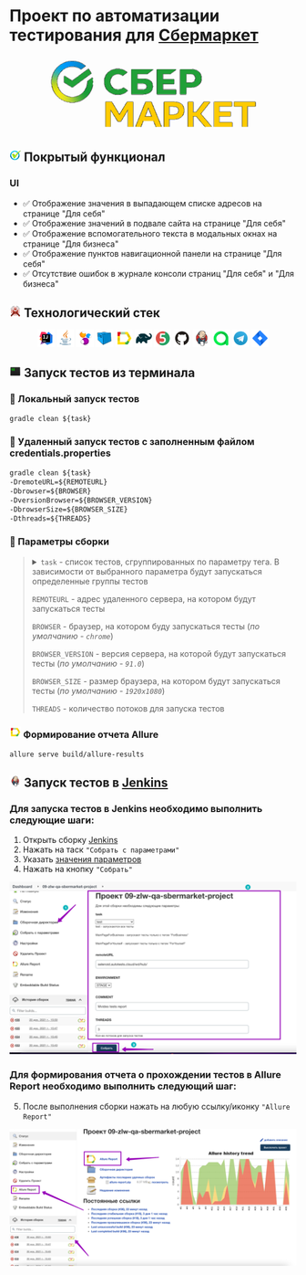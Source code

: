 # Проект по автоматизации тестирования для [Сбермаркет](https://sbermarket.ru/)
<p align="center">
<img width="75%" title="Сбермаркет" src="images/logo/Sbermarket_logo.png">
</p>

## <img width="4%" title="Functional" src="images/logo/functional.png"> Покрытый функционал
### UI
- :white_check_mark: Отображение значения в выпадающем списке адресов на странице "Для себя"
- :white_check_mark: Отображение значений в подвале сайта на странице "Для себя"
- :white_check_mark: Отображение вспомогательного текста в модальных  окнах на странице "Для бизнеса"
- :white_check_mark: Отображение пунктов навигационной панели на странице "Для себя"
- :white_check_mark: Отсутствие ошибок в журнале консоли страниц "Для себя" и "Для бизнеса"

## <img width="4%" title="Technologies" src="images/logo/technologies.png"> Технологический стек
<p align="center">
<img width="6%" title="IntelliJ IDEA" src="images/logo/Intelij_IDEA.svg">
<img width="6%" title="Java" src="images/logo/Java.svg">
<img width="6%" title="Selenide" src="images/logo/Selenide.svg">
<img width="6%" title="Selenoid" src="images/logo/Selenoid.svg">
<img width="6%" title="Allure Report" src="images/logo/Allure_Report.svg">
<img width="6%" title="Gradle" src="images/logo/Gradle.svg">
<img width="6%" title="JUnit5" src="images/logo/JUnit5.svg">
<img width="6%" title="GitHub" src="images/logo/GitHub.svg">
<img width="6%" title="Jenkins" src="images/logo/Jenkins.svg">
<img width="6%" title="Allure TestOps" src="images/logo/Allure_TestOps.svg">
<img width="6%" title="Telegram" src="images/logo/Telegram.svg">
<img width="6%" title="Jira" src="images/logo/Jira.svg">
</p>

## <img width="4%" title="Jira" src="images/logo/ITerm2_v3_icon.png"> Запуск тестов из терминала
### :rocket: Локальный запуск тестов
```
gradle clean ${task}
```
### :rocket: Удаленный запуск тестов с заполненным файлом credentials.properties
```
gradle clean ${task}
-DremoteURL=${REMOTEURL}
-Dbrowser=${BROWSER}
-DversionBrowser=${BROWSER_VERSION}
-DbrowserSize=${BROWSER_SIZE}
-Dthreads=${THREADS}
```
### :rocket: Параметры сборки
> <details>
> <summary><code>task</code> - список тестов, сгруппированных по параметру тега. В зависимости от выбранного параметра будут запускаться определенные группы тестов</summary>
>
> + test - запуск всех тестов
> + MainPageForBusiness - запускают тесты только с тегом "ForBusiness" (Страница "Для бизнеса")
> + MainPageForYourself - запускают тесты только с тегом "ForYourself" (Страница "Для себя")
> </details>
> 
> <code>REMOTEURL</code> - адрес удаленного сервера, на котором будут запускаться тесты
> 
> <code>BROWSER</code> - браузер, на котором буду запускаться тесты (_по умолчанию - <code>chrome</code>_)
> 
> <code>BROWSER_VERSION</code> - версия сервера, на которой будут запускаться тесты (_по умолчанию - <code>91.0</code>_)
> 
> <code>BROWSER_SIZE</code> - размер браузера, на котором будут запускаться тесты (_по умолчанию - <code>1920x1080</code>_)
> 
> <code>THREADS</code> - количество потоков для запуска тестов
### <img width="4%" title="Allure Report" src="images/logo/Allure_Report.svg"> Формирование отчета Allure
```
allure serve build/allure-results
```
## <img width="4%" title="Jenkins" src="images/logo/Jenkins.svg"> Запуск тестов в [Jenkins](https://jenkins.autotests.cloud/job/09-zlw-qa-sbermarket-project/)
### Для запуска тестов в Jenkins необходимо выполнить следующие шаги:
1. Открыть сборку [Jenkins](https://jenkins.autotests.cloud/job/09-zlw-qa-sbermarket-project)
2. Нажать на таск <code>"Собрать с параметрами"</code>
3. Указать [значения параметров](#параметры-сборки)
4. Нажать на кнопку <code>"Собрать"</code>
<p>
<img title="Jenkins parameters" src="images/screens/jenkins_parameters.png">
</p>

### Для формирования отчета о прохождении тестов в Allure Report необходимо выполнить следующий шаг:
5. После выполнения сборки нажать на любую ссылку/иконку <code>"Allure Report"</code>
<p>
<img title="Allure Report" src="images/screens/jenkins_allure_report.png">
</p>







